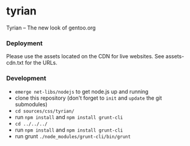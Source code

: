 tyrian
======

Tyrian – The new look of gentoo.org

### Deployment

Please use the assets located on the CDN for live websites.
See assets-cdn.txt for the URLs.

### Development
* `emerge net-libs/nodejs` to get node.js up and running
* clone this repository (don't forget to `init` and `update` the git submodules)
* `cd sources/css/tyrian/`
* run `npm install` and `npm install grunt-cli`
* `cd ../../../`
* run `npm install` and `npm install grunt-cli` 
* run grunt `./node_modules/grunt-cli/bin/grunt`
